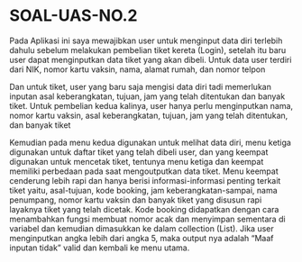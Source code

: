 # SOAL-UAS-NO.2
Pada Aplikasi ini saya mewajibkan user untuk menginput data diri terlebih dahulu sebelum melakukan pembelian tiket kereta (Login), setelah itu baru user dapat menginputkan data tiket yang akan dibeli. Untuk data user terdiri dari NIK, nomor kartu vaksin, nama, alamat rumah, dan nomor telpon

Dan untuk tiket, user yang baru saja mengisi data diri tadi memerlukan inputan asal keberangkatan, tujuan, jam yang telah ditentukan dan banyak tiket. Untuk pembelian kedua kalinya, user hanya perlu menginputkan nama, nomor kartu vaksin, asal keberangkatan, tujuan, jam yang telah ditentukan, dan banyak tiket

Kemudian pada menu kedua digunakan untuk melihat data diri, menu ketiga digunakan untuk daftar tiket yang telah dibeli user, dan yang keempat digunakan untuk mencetak tiket, tentunya menu ketiga dan keempat memiliki perbedaan pada saat mengoutputkan data tiket. Menu keempat cenderung lebih rapi dan hanya berisi informasi-informasi penting terkait tiket yaitu, asal-tujuan, kode booking, jam keberangkatan-sampai, nama penumpang, nomor kartu vaksin dan banyak tiket yang disusun rapi layaknya tiket yang telah dicetak. Kode booking didapatkan dengan cara menambahkan fungsi membuat nomor acak dan menyimpan sementara di variabel dan kemudian dimasukkan ke dalam collection (List). Jika user menginputkan angka lebih dari angka 5, maka output nya adalah “Maaf inputan tidak” valid dan kembali ke menu utama.
